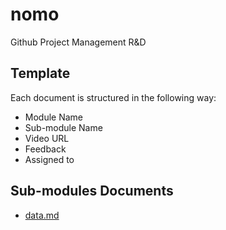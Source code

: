 # nomo
Github Project Management R&amp;D

## Template
Each document is structured in the following way:
* Module Name
* Sub-module Name
* Video URL
* Feedback
* Assigned to

## Sub-modules Documents
* [data.md](roadmap.md)
